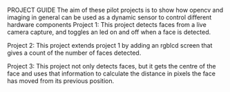 PROJECT GUIDE
The aim of these pilot projects is to show how opencv and imaging in general can be used as a dynamic sensor to control different hardware components
Project 1:  This project detects faces from a live camera capture, and toggles an led on and off when a face is detected.

Project 2:  This project extends project 1 by adding an rgblcd screen that gives a count of the number of faces detected.

Project 3:  This project not only detects faces, but it gets the centre of the face and uses that information to calculate the distance in pixels the face has moved from its previous position.